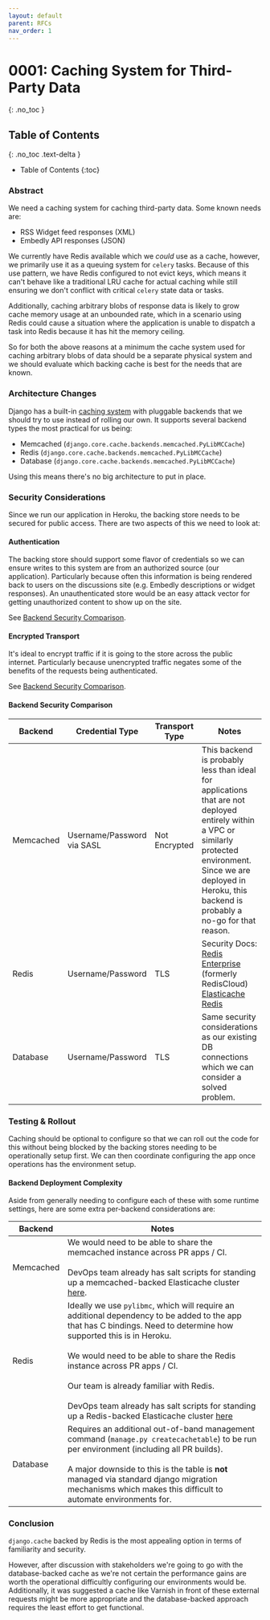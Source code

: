 ```yaml
---
layout: default
parent: RFCs
nav_order: 1
---
```

# 0001: Caching System for Third-Party Data
{: .no_toc }

## Table of Contents
{: .no_toc .text-delta }

- Table of Contents
{:toc}

### Abstract

We need a caching system for caching third-party data. Some known needs are:

- RSS Widget feed responses (XML)
- Embedly API responses (JSON)

We currently have Redis available which we *could* use as a cache, however, we primarily use it as a queuing system for `celery` tasks. Because of this use pattern, we have Redis configured to not evict keys, which means it can't behave like a traditional LRU cache for actual caching while still ensuring we don't conflict with critical `celery` state data or tasks.

Additionally, caching arbitrary blobs of response data is likely to grow cache memory usage at an unbounded rate, which in a scenario using Redis could cause a situation where the application is unable to dispatch a task into Redis because it has hit the memory ceiling.

So for both the above reasons at a minimum the cache system used for caching arbitrary blobs of data should be a separate physical system and we should evaluate which backing cache is best for the needs that are known.

### Architecture Changes

Django has a built-in [caching system](https://docs.djangoproject.com/en/2.1/topics/cache/) with pluggable backends that we should try to use instead of rolling our own. It supports several backend types the most practical for us being:

- Memcached (`django.core.cache.backends.memcached.PyLibMCCache`)
- Redis (`django.core.cache.backends.memcached.PyLibMCCache`)
- Database (`django.core.cache.backends.memcached.PyLibMCCache`)

Using this means there's no big architecture to put in place.

### Security Considerations

Since we run our application in Heroku, the backing store needs to be secured for public access. There are two aspects of this we need to look at:

#### Authentication

The backing store should support some flavor of credentials so we can ensure writes to this system are from an authorized source (our application). Particularly because often this information is being rendered back to users on the discussions site (e.g. Embedly descriptions or widget responses). An unauthenticated store would be an easy attack vector for getting unauthorized content to show up on the site.

See [Backend Security Comparison](#backend-security-comparison).


#### Encrypted Transport

It's ideal to encrypt traffic if it is going to the store across the public internet. Particularly because unencrypted traffic negates some of the benefits of the requests being authenticated.

See [Backend Security Comparison](#backend-security-comparison).

#### Backend Security Comparison

| Backend | Credential Type | Transport Type | Notes |
| --- | --- | --- | --- |
| Memcached | Username/Password via SASL | Not Encrypted | This backend is probably less than ideal for applications that are not deployed entirely within a VPC or similarly protected environment. Since we are deployed in Heroku, this backend is probably a no-go for that reason. |
| Redis | Username/Password | TLS | Security Docs:<br>[Redis Enterprise](https://redislabs.com/redis-enterprise/technology/redis-security-reliability/) (formerly RedisCloud)<BR>[Elasticache Redis](https://docs.aws.amazon.com/AmazonElastiCache/latest/red-ug/in-transit-encryption.html) |
| Database | Username/Password | TLS | Same security considerations as our existing DB connections which we can consider a solved problem. |

### Testing & Rollout

Caching should be optional to configure so that we can roll out the code for this without being blocked by the backing stores needing to be operationally setup first. We can then coordinate configuring the app once operations has the environment setup.


#### Backend Deployment Complexity

Aside from generally needing to configure each of these with some runtime settings, here are some extra per-backend considerations are:

| Backend | Notes |
| --- | --- |
| Memcached | We would need to be able to share the memcached instance across PR apps / CI.<br><br>DevOps team already has salt scripts for standing up a memcached-backed Elasticache cluster [here](https://github.com/mitodl/salt-ops/blob/bde16e69d9c370804d330fce647bed4a43e8a7a6/salt/orchestrate/aws/elasticache.sls). |
| Redis | Ideally we use `pylibmc`, which will require an additional dependency to be added to the app that has C bindings. Need to determine how supported this is in Heroku.<br><br>We would need to be able to share the Redis instance across PR apps / CI.<br><br>Our team is already familiar with Redis.<br><br>DevOps team already has salt scripts for standing up a Redis-backed Elasticache cluster [here](https://github.com/mitodl/salt-ops/blob/bde16e69d9c370804d330fce647bed4a43e8a7a6/salt/orchestrate/aws/elasticache.sls) |
| Database | Requires an additional out-of-band management command (`manage.py createcachetable`) to be run per environment (including all PR builds). <br><br>A major downside to this is the table is **not** managed via standard django migration mechanisms which makes this difficult to automate environments for. |


### Conclusion

`django.cache` backed by Redis is the most appealing option in terms of familiarity and security.

However, after discussion with stakeholders we're going to go with the database-backed cache as we're not certain the performance gains are worth the operational difficultly configuring our environments would be. Additionally, it was suggested a cache like Varnish in front of these external requests might be more appropriate and the database-backed approach requires the least effort to get functional.
